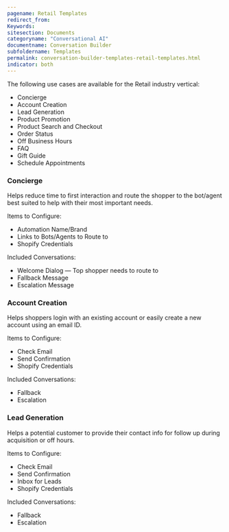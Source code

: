 ```yaml
---
pagename: Retail Templates
redirect_from:
Keywords:
sitesection: Documents
categoryname: "Conversational AI"
documentname: Conversation Builder
subfoldername: Templates
permalink: conversation-builder-templates-retail-templates.html
indicator: both
---
```


The following use cases are available for the Retail industry vertical:

- Concierge
- Account Creation
- Lead Generation
- Product Promotion
- Product Search and Checkout
- Order Status
- Off Business Hours
- FAQ
- Gift Guide
- Schedule Appointments

### Concierge

Helps reduce time to first interaction and route the shopper to the bot/agent best suited to help with their most important needs.

Items to Configure:

- Automation Name/Brand
- Links to Bots/Agents to Route to
- Shopify Credentials

Included Conversations:

- Welcome Dialog — Top shopper needs to route to
- Fallback Message
- Escalation Message

### Account Creation

Helps shoppers login with an existing account or easily create a new account using an email ID.

Items to Configure:

- Check Email
- Send Confirmation
- Shopify Credentials

Included Conversations:

- Fallback
- Escalation

### Lead Generation

Helps a potential customer to provide their contact info for follow up during acquisition or off hours.

Items to Configure:

- Check Email
- Send Confirmation
- Inbox for Leads
- Shopify Credentials

Included Conversations:

- Fallback
- Escalation
